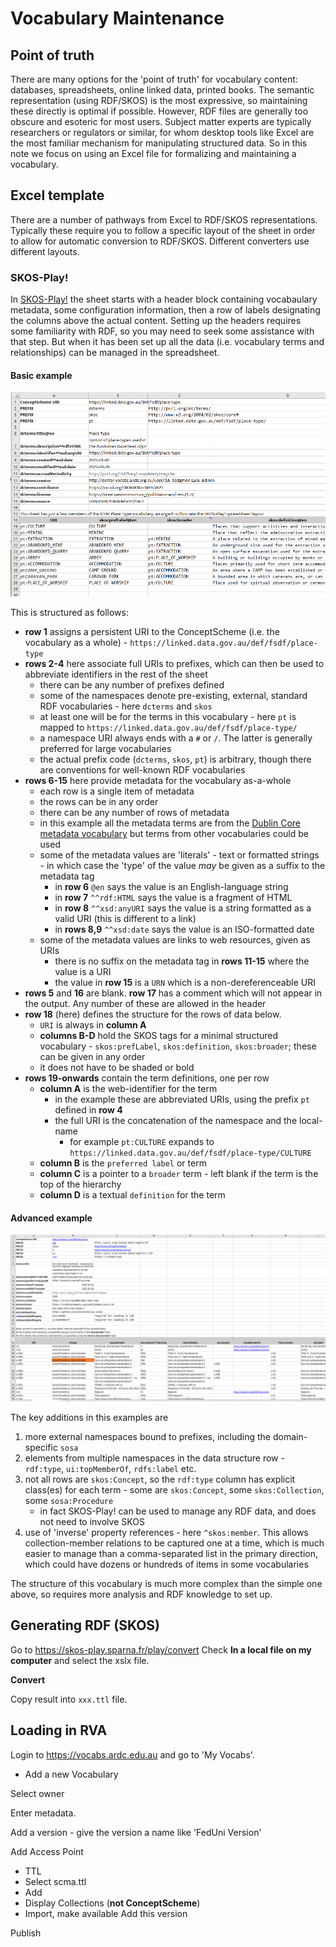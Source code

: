 # Vocabulary Maintenance 

## Point of truth

There are many options for the 'point of truth' for vocabulary content: databases, spreadsheets, online linked data, printed books. 
The semantic representation (using RDF/SKOS) is the most expressive, so maintaining these directly is optimal if possible. 
However, RDF files are generally too obscure and esoteric for most users. 
Subject matter experts are typically researchers or regulators or similar, for whom desktop tools like Excel are the most familiar mechanism for manipulating structured data. 
So in this note we focus on using an Excel file for formalizing and maintaining a vocabulary.  

## Excel template

There are a number of pathways from Excel to RDF/SKOS representations. 
Typically these require you to follow a specific layout of the sheet in order to allow for automatic conversion to RDF/SKOS. 
Different converters use different layouts. 

### SKOS-Play! 

In [SKOS-Play!](https://skos-play.sparna.fr/play/convert) the sheet starts with a header block containing vocabaulary metadata, some configuration information, then a row of labels designating the columns above the actual content. 
Setting up the headers requires some familiarity with RDF, so you may need to seek some assistance with that step. 
But when it has been set up all the data (i.e. vocabulary terms and relationships) can be managed in the spreadsheet. 

#### Basic example

[![basic SKOS example](./images/PT0-skos-play.png)](./codelists/PT.xslx)

This is structured as follows: 

- **row 1** assigns a persistent URI to the ConceptScheme (i.e. the vocabulary as a whole) - `https://linked.data.gov.au/def/fsdf/place-type` 
- **rows 2-4** here associate full URIs to prefixes, which can then be used to abbreviate identifiers in the rest of the sheet 
    - there can be any number of prefixes defined
    - some of the namespaces denote pre-existing, external, standard RDF vocabularies - here `dcterms` and `skos`
    - at least one will be for the terms in this vocabulary - here `pt` is mapped to `https://linked.data.gov.au/def/fsdf/place-type/`
    - a namespace URI always ends with a `#` or `/`. The latter is generally preferred for large vocabularies
    - the actual prefix code (`dcterms`, `skos`, `pt`) is arbitrary, though there are conventions for well-known RDF vocabularies
- **rows 6-15** here provide metadata for the vocabulary as-a-whole
    - each row is a single item of metadata
    - the rows can be in any order
    - there can be any number of rows of metadata
    - in this example all the metadata terms are from the [Dublin Core metadata vocabulary](https://dublincore.org/specifications/dublin-core/dcmi-terms/) but terms from other vocabularies could be used
    - some of the metadata values are 'literals' - text or formatted strings - in which case the 'type' of the value _may_ be given as a suffix to the metadata tag 
       - in **row 6** `@en` says the value is an English-language string
       - in **row 7** `^^rdf:HTML` says the value is a fragment of HTML
       - in **row 8** `^^xsd:anyURI` says the value is a string formatted as a valid URI (this is different to a link)
       - in **rows 8,9** `^^xsd:date` says the value is an ISO-formatted date
    - some of the metadata values are links to web resources, given as URIs
       - there is no suffix on the metadata tag in **rows 11-15** where the value is a URI
       - the value in **row 15** is a `URN` which is a non-dereferenceable URI
- **rows 5** and **16** are blank. **row 17** has a comment which will not appear in the output. Any number of these are allowed in the header
- **row 18** (here) defines the structure for the rows of data below. 
    - `URI` is always in **column A**
    - **columns B-D** hold the SKOS tags for a minimal structured vocabulary - `skos:prefLabel`, `skos:definition`, `skos:broader`; these can be given in any order
    - it does not have to be shaded or bold
- **rows 19-onwards** contain the term definitions, one per row
    - **column A** is the web-identifier for the term  
        - in the example these are abbreviated URIs, using the prefix `pt` defined in **row 4** 
        - the full URI is the concatenation of the namespace and the local-name
            - for example `pt:CULTURE` expands to `https://linked.data.gov.au/def/fsdf/place-type/CULTURE`
    - **column B** is the `preferred label` or term 
    - **column C** is a pointer to a `broader` term - left blank if the term is the top of the hierarchy
    - **column D** is a textual `definition` for the term 

#### Advanced example

[![advanced SKOS + RDF example](./images/SCMA-skos-play.png)](scma.xslx)

The key additions in this examples are 
1. more external namespaces bound to prefixes, including the domain-specific `sosa`
2. elements from multiple namespaces in the data structure row - `rdf:type`, `ui:topMemberOf`, `rdfs:label` etc.
3. not all rows are `skos:Concept`, so the `rdf:type` column has explicit class(es) for each term - some are `skos:Concept`, some `skos:Collection`, some `sosa:Procedure`
    - in fact SKOS-Play! can be used to manage any RDF data, and does not need to involve SKOS
4. use of 'inverse' property references - here `^skos:member`. This allows collection-member relations to be captured one at a time, which is much easier to manage than a comma-separated list in the primary direction, which could have dozens or hundreds of items in some vocabularies

The structure of this vocabulary is much more complex than the simple one above, so requires more analysis and RDF knowledge to set up. 

## Generating RDF (SKOS) 

Go to https://skos-play.sparna.fr/play/convert 
Check **In a local file on my computer** and select the xslx file. 

**Convert**

Copy result into `xxx.ttl` file. 

## Loading in RVA

Login to https://vocabs.ardc.edu.au and go to 'My Vocabs'. 

+ Add a new Vocabulary

Select owner

Enter metadata. 

Add a version - give the version a name like 'FedUni Version' 

Add Access Point
- TTL
- Select scma.ttl
- Add
- Display Collections (**not ConceptScheme**)
- Import, make available
Add this version

Publish

